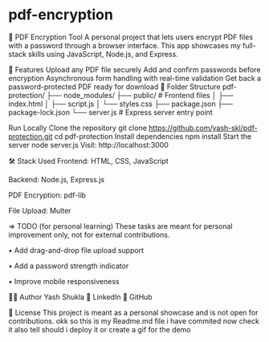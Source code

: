 # pdf-encryption
🔐 PDF Encryption Tool
A personal project that lets users encrypt PDF files with a password through a browser interface. This app showcases my full-stack skills using JavaScript, Node.js, and Express.

🚀 Features
Upload any PDF file securely
Add and confirm passwords before encryption
Asynchronous form handling with real-time validation
Get back a password-protected PDF ready for download
📂 Folder Structure
pdf-protection/ ├── node_modules/ ├── public/ # Frontend files │ ├── index.html │ ├── script.js │ └── styles.css ├── package.json ├── package-lock.json └── server.js # Express server entry point

Run Locally
Clone the repository
git clone https://github.com/yash-skl/pdf-protection.git
cd pdf-protection
Install dependencies
npm install
Start the server
node server.js
Visit: http://localhost:3000

🛠️ Stack Used
Frontend: HTML, CSS, JavaScript

Backend: Node.js, Express.js

PDF Encryption: pdf-lib

File Upload: Multer

=> TODO (for personal learning)
These tasks are meant for personal improvement only, not for external contributions.

• Add drag-and-drop file upload support

• Add a password strength indicator

• Improve mobile responsiveness

🙋‍♂️ Author
Yash Shukla
🔗 LinkedIn
🐙 GitHub

📄 License
This project is meant as a personal showcase and is not open for contributions. okk so this is my Readme.md file i have commited now check it also tell should i deploy it or create a gif for the demo 
